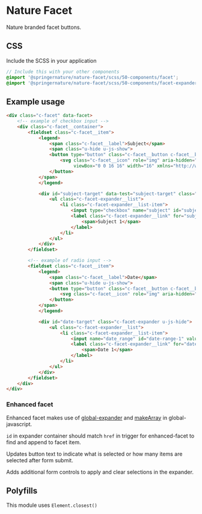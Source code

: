 # Nature Facet

Nature branded facet buttons.

## CSS

Include the SCSS in your application

```scss
// Include this with your other components
@import '@springernature/nature-facet/scss/50-components/facet';
@import '@springernature/nature-facet/scss/50-components/facet-expander';
```

## Example usage

```html
<div class="c-facet" data-facet>
    <!-- example of checkbox input -->
    <div class="c-facet__container">
        <fieldset class="c-facet__item">
            <legend>
                <span class="c-facet__label">Subject</span>
                <span class="u-hide u-js-show">
                <button type="button" class="c-facet__button c-facet__button--border" data-facet-expander data-facet-target="#subject-target">
                    <svg class="c-facet__icon" role="img" aria-hidden="true" focusable="false" height="16"
                         viewBox="0 0 16 16" width="16" xmlns="http://www.w3.org/2000/svg">...</svg>
                </button>
            </span>
            </legend>

            <div id="subject-target" data-test="subject-target" class="c-facet-expander u-js-hide">
                <ul class="c-facet-expander__list">
                    <li class="c-facet-expander__list-item">
                        <input type="checkbox" name="subject" id="subject-1" value="1"/>
                        <label class="c-facet-expander__link" for="subject-1">
                            <span>Subject 1</span>
                        </label>
                    </li>
                </ul>
            </div>
        </fieldset>

        <!-- example of radio input -->
        <fieldset class="c-facet__item">
            <legend>
                <span class="c-facet__label">Date</span>
                <span class="u-hide u-js-show">
                <button type="button" class="c-facet__button c-facet__button--border" data-facet-expander data-facet-target="#date-target">
                    <svg class="c-facet__icon" role="img" aria-hidden="true" focusable="false" height="16" viewBox="0 0 16 16" width="16" xmlns="http://www.w3.org/2000/svg">...</svg>
                </button>
            </span>
            </legend>

            <div id="date-target" class="c-facet-expander u-js-hide">
                <ul class="c-facet-expander__list">
                    <li class="c-facet-expander__list-item">
                        <input name="date_range" id="date-range-1" value="1" type="radio"/>
                        <label class="c-facet-expander__link" for="date-range-1">
                            <span>Date 1</span>
                        </label>
                    </li>
                </ul>
            </div>
        </fieldset>
    </div>
</div>
```

### Enhanced facet
Enhanced facet makes use of [global-expander](https://github.com/springernature/frontend-toolkits/tree/master/toolkits/global/packages/global-expander) 
and [makeArray](https://github.com/springernature/frontend-toolkits/tree/master/toolkits/global/packages/global-javascript#makearray) in global-javascript.

`id` in expander container should match `href` in trigger for enhanced-facet to find and append to facet item.

Updates button text to indicate what is selected or how many items are selected after form submit.

Adds additional form controls to apply and clear selections in the expander.

## Polyfills

This module uses `Element.closest()`
